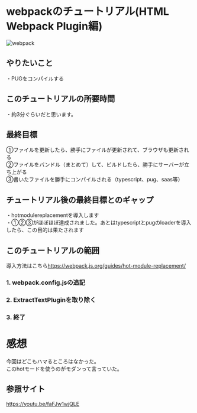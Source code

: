 # webpackのチュートリアル(HTML Webpack Plugin編)
![webpack](https://webpack.js.org/cd0bb358c45b584743d8ce4991777c42.svg "webpack")

## やりたいこと
・PUGをコンパイルする

## このチュートリアルの所要時間
・約3分ぐらいだと思います。

## 最終目標
①ファイルを更新したら、勝手にファイルが更新されて、ブラウザも更新される  
②ファイルをバンドル（まとめて）して、ビルドしたら、勝手にサーバーが立ち上がる  
③書いたファイルを勝手にコンパイルされる（typescript、pug、saas等）  

## チュートリアル後の最終目標とのギャップ
・hotmodulereplacementを導入します  
・①②③がほぼほぼ達成されました。あとはtypescriptとpugのloaderを導入したら、この目的は果たされます  

## このチュートリアルの範囲
導入方法はこちら<https://webpack.js.org/guides/hot-module-replacement/>  


### 1. webpack.config.jsの追記

### 2. ExtractTextPluginを取り除く


### 3. 終了

# 感想  
今回はどこもハマるところはなかった。  
このhotモードを使うのがモダンって言っていた。

## 参照サイト
<https://youtu.be/faFJw1wjQLE>

